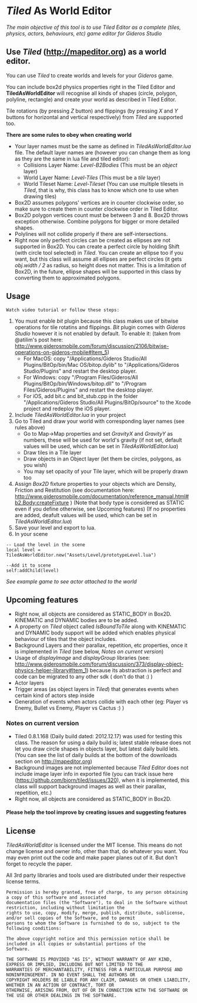 # *Tiled* As World Editor
  *The main objective of this tool is to use Tiled Editor as a complete (tiles, physics, actors, behaviours, etc) game editor for Gideros Studio*

## Use *Tiled* (http://mapeditor.org) as a world editor.

You can use *Tiled* to create worlds and levels for your *Gideros* game.

You can include box2d physics properties right in the Tiled Editor and **TiledAsWorldEditor** will recognise all kinds of shapes (circle, polygon, polyline, rectangle) and create your world as described in Tiled Editor.

Tile rotations (by pressing *Z* button) and flippings (by pressing *X* and *Y* buttons for horizontal and vertical respectively) from *Tiled* are supported too.

**There are some rules to obey when creating world**
* Your layer names must be the same as defined in *TiledAsWorldEditor.lua* file. The default layer names are (however you can change them as long as they are the same in lua file and tiled editor):
  * Collisions Layer Name: *Level-B2Bodies* (This must be an *object* layer)
  * World Layer Name: *Level-Tiles* (This must be a *tile* layer)
  * World Tileset Name: *Level-Tileset* (You can use multiple tilesets in *Tiled*, that is why, this class has to know which one to use when drawing tiles)
* Box2D assumes polygons' vertices are in counter clockwise order, so make sure to create them in counter clockwise order in Tiled Editor.
* Box2D polygon vertices count must be between 3 and 8. Box2D throws exception otherwise. Combine polygons for bigger or more detailed shapes.
* Polylines will not collide properly if there are self-intersections.
* Right now only perfect circles can be created as ellipses are not supported in Box2D. You can create a perfect circle by holding Shift (with circle tool selected) in *Tiled*. You can create an ellipse too if you want, but this class will assume all ellipses are perfect circles (it gets *obj.width / 2* as radius, so height does not matter. This is a limitation of Box2D, in the future, ellipse shapes will be supported in this class by converting them to approximated polygons.
  
## Usage

    Watch video tutorial or follow these steps:
	
1. You must enable *bit* plugin because this class makes use of bitwise operations for tile rotatins and flippings. *Bit* plugin comes with *Gideros Studio* however it is not enabled by default. To enable it: (taken from @atilim's post here: http://www.giderosmobile.com/forum/discussion/2106/bitwise-operations-on-gideros-mobile#Item_5)
	* For MacOS: copy "/Applications/Gideros Studio/All Plugins/BitOp/bin/Mac OS/bitop.dylib" to "/Applications/Gideros Studio/Plugins" and restart the desktop player.
	* For Windows: copy "/Program Files/Gideros/All Plugins/BitOp/bin/Windows/bitop.dll" to "/Program Files/Gideros/Plugins" and restart the desktop player.
	* For iOS, add bit.c and bit_stub.cpp in the folder "/Applications/Gideros Studio/All Plugins/BitOp/source" to the Xcode project and redeploy the iOS player.
2. Include *TiledAsWorldEditor.lua* in your project
3. Go to Tiled and draw your world with corresponding layer names (see rules above)
	* Go to Map->Map properties and set *GravityX* and *GravityY* as numbers, these will be used for world's gravity (if not set, default values will be used, which can be set in *TiledAsWorldEditor.lua*)
	* Draw tiles in a Tile layer
	* Draw objects in an Object layer (let them be circles, polygons, as you wish)
	* You may set opacity of your Tile layer, which will be properly drawn too
4. Assign *Box2D* fixture properties to your objects which are Density, Friction and Restitution (see documentation here: http://www.giderosmobile.com/documentation/reference_manual.html#b2.Body:createFixture ) (Note that body type is considered as STATIC even if you define otherwise, see Upcoming features) (If no properties are added, deafult values will be used, which can be set in *TiledAsWorldEditor.lua*)
5. Save your level and export to lua.
6. In your scene

  ```
  -- Load the level in the scene
  local level = TiledAsWorldEditor.new("Assets/Level/prototypeLevel.lua")
  
  --Add it to scene
  self:addChild(level)
  ```
	
*See example game to see actor attached to the world*

## Upcoming features
* Right now, all objects are considered as STATIC_BODY in Box2D. KINEMATIC and DYNAMIC bodies are to be added.
* A property on *Tiled* object called *IsBoundToTile* along with KINEMATIC and DYNAMIC body support will be added which enables physical behaviour of tiles that the object includes.
* Background Layers and their parallax, repetition, etc properties, once it is implemented in *Tiled* (see below, *Notes on current version*)
* Usage of *displayImage* and *displayGroup* libraries (see: http://www.giderosmobile.com/forum/discussion/373/display-object-physics-helper-library#Item_1) because its abstraction is perfect and code can be migrated to any other sdk ( don't do that :) )
* Actor layers
* Trigger areas (as object layers in *Tiled*) that generates events when certain kind of actors step inside
* Generation of events when actors collide with each other (eg: Player vs Enemy, Bullet vs Enemy, Player vs Cactus :) )

### Notes on current version
* Tiled 0.8.1.168 (Daily build dated: 2012.12.17) was used for testing this class. The reason for using a daily build is; latest stable release does not let you draw circle shapes in objects layer, but latest daily build lets. (You can see the list of daily builds at the bottom of the downloads section on http://mapeditor.org)
* Background images are not implemented because *Tiled Editor* does not include image layer info in exported file (you can track issue here (https://github.com/bjorn/tiled/issues/320), when it is implemented, this class will support background images as well as their parallax, repetition, etc.)
* Right now, all objects are considered as STATIC_BODY in Box2D.

#### Please help the tool improve by creating issues and suggesting features

## License
*TiledAsWorldEditor* is licensed under the MIT license. This means do not change license and owner info, other than that, do whatever you want. You may even print out the code and make paper planes out of it. But don't forget to recycle the paper.

All 3rd party libraries and tools used are distributed under their respective license terms.

```
Permission is hereby granted, free of charge, to any person obtaining a copy of this software and associated
documentation files (the "Software"), to deal in the Software without restriction, including without limitation the
rights to use, copy, modify, merge, publish, distribute, sublicense, and/or sell copies of the Software, and to permit
persons to whom the Software is furnished to do so, subject to the following conditions:

The above copyright notice and this permission notice shall be included in all copies or substantial portions of the
Software.

THE SOFTWARE IS PROVIDED "AS IS", WITHOUT WARRANTY OF ANY KIND, EXPRESS OR IMPLIED, INCLUDING BUT NOT LIMITED TO THE
WARRANTIES OF MERCHANTABILITY, FITNESS FOR A PARTICULAR PURPOSE AND NONINFRINGEMENT. IN NO EVENT SHALL THE AUTHORS OR
COPYRIGHT HOLDERS BE LIABLE FOR ANY CLAIM, DAMAGES OR OTHER LIABILITY, WHETHER IN AN ACTION OF CONTRACT, TORT OR
OTHERWISE, ARISING FROM, OUT OF OR IN CONNECTION WITH THE SOFTWARE OR THE USE OR OTHER DEALINGS IN THE SOFTWARE.
```